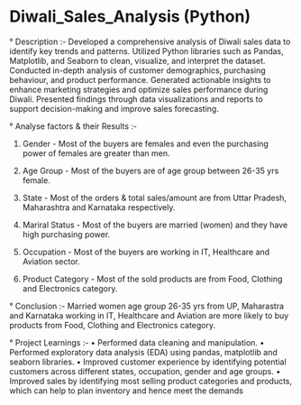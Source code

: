 # Diwali_Sales_Analysis (Python)

° Description :-
		Developed a comprehensive analysis of Diwali sales data to identify key trends and patterns. Utilized
Python libraries such as Pandas, Matplotlib, and Seaborn to clean, visualize, and interpret the dataset.
Conducted in-depth analysis of customer demographics, purchasing behaviour, and product
performance. Generated actionable insights to enhance marketing strategies and optimize sales performance during
Diwali. Presented findings through data visualizations and reports to support decision-making and
improve sales forecasting.

° Analyse factors & their Results :-
1) Gender -
    Most of the buyers are females and even the purchasing power of females are greater than men.

2) Age Group -
    Most of the buyers are of age group between 26-35 yrs female.

3)	State - 
	  Most of the orders & total sales/amount are from Uttar Pradesh, Maharashtra and Karnataka respectively.

4) Mariral Status -
      Most of the buyers are married (women) and they have high purchasing power.

5) Occupation -
     Most of the buyers are working in IT, Healthcare and Aviation sector.

6) Product Category -
   	Most of the sold products are from Food, Clothing and Electronics category.


° Conclusion :- 
  Married women age group 26-35 yrs from UP, Maharastra and Karnataka working in IT, Healthcare and Aviation are more likely to buy products from Food, Clothing and Electronics category.


° Project Learnings :- 
	• Performed data cleaning and manipulation.
 	• Performed exploratory data analysis (EDA) using pandas, matplotlib and seaborn libraries.
  	• Improved customer experience by identifying potential customers across different states, occupation, gender and 	  age groups.
   	• Improved sales by identifying most selling product categories and products, which can help to plan inventory and 	  hence meet the demands
